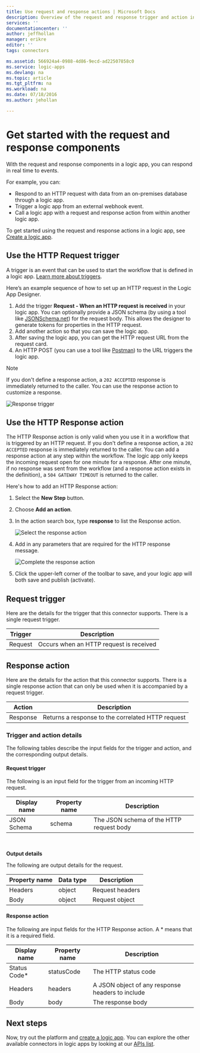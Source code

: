 ```yaml
---
title: Use request and response actions | Microsoft Docs
description: Overview of the request and response trigger and action in an Azure logic app
services: ''
documentationcenter: ''
author: jeffhollan
manager: erikre
editor: ''
tags: connectors

ms.assetid: 566924a4-0988-4d86-9ecd-ad22507858c0
ms.service: logic-apps
ms.devlang: na
ms.topic: article
ms.tgt_pltfrm: na
ms.workload: na
ms.date: 07/18/2016
ms.author: jehollan

---
```

# Get started with the request and response components
With the request and response components in a logic app, you can respond in real time to events.

For example, you can:

* Respond to an HTTP request with data from an on-premises database through a logic app.
* Trigger a logic app from an external webhook event.
* Call a logic app with a request and response action from within another logic app.

To get started using the request and response actions in a logic app, see [Create a logic app](../logic-apps/logic-apps-create-a-logic-app.md).

## Use the HTTP Request trigger
A trigger is an event that can be used to start the workflow that is defined in a logic app. [Learn more about triggers](connectors-overview.md).

Here’s an example sequence of how to set up an HTTP request in the Logic App Designer.

1. Add the trigger **Request - When an HTTP request is received** in your logic app. You can optionally provide a JSON schema (by using a tool like [JSONSchema.net](http://jsonschema.net)) for the request body. This allows the designer to generate tokens for properties in the HTTP request.
2. Add another action so that you can save the logic app.
3. After saving the logic app, you can get the HTTP request URL from the request card.
4. An HTTP POST (you can use a tool like [Postman](https://www.getpostman.com/)) to the URL triggers the logic app.

> [!NOTE]
> If you don't define a response action, a `202 ACCEPTED` response is immediately returned to the caller. You can use the response action to customize a response.
> 
> 

![Response trigger](./media/connectors-native-reqres/using-trigger.png)

## Use the HTTP Response action
The HTTP Response action is only valid when you use it in a workflow that is triggered by an HTTP request. If you don't define a response action, a `202 ACCEPTED` response is immediately returned to the caller.  You can add a response action at any step within the workflow. The logic app only keeps the incoming request open for one minute for a response.  After one minute, if no response was sent from the workflow (and a response action exists in the definition), a `504 GATEWAY TIMEOUT` is returned to the caller.

Here's how to add an HTTP Response action:

1. Select the **New Step** button.
2. Choose **Add an action**.
3. In the action search box, type **response** to list the Response action.
   
    ![Select the response action](./media/connectors-native-reqres/using-action-1.png)
4. Add in any parameters that are required for the HTTP response message.
   
    ![Complete the response action](./media/connectors-native-reqres/using-action-2.png)
5. Click the upper-left corner of the toolbar to save, and your logic app will both save and publish (activate).

## Request trigger
Here are the details for the trigger that this connector supports. There is a single request trigger.

| Trigger | Description |
| --- | --- |
| Request |Occurs when an HTTP request is received |

## Response action
Here are the details for the action that this connector supports. There is a single response action that can only be used when it is accompanied by a request trigger.

| Action | Description |
| --- | --- |
| Response |Returns a response to the correlated HTTP request |

### Trigger and action details
The following tables describe the input fields for the trigger and action, and the corresponding output details.

#### Request trigger
The following is an input field for the trigger from an incoming HTTP request.

| Display name | Property name | Description |
| --- | --- | --- |
| JSON Schema |schema |The JSON schema of the HTTP request body |

<br>

**Output details**

The following are output details for the request.

| Property name | Data type | Description |
| --- | --- | --- |
| Headers |object |Request headers |
| Body |object |Request object |

#### Response action
The following are input fields for the HTTP Response action. A * means that it is a required field.

| Display name | Property name | Description |
| --- | --- | --- |
| Status Code* |statusCode |The HTTP status code |
| Headers |headers |A JSON object of any response headers to include |
| Body |body |The response body |

## Next steps
Now, try out the platform and [create a logic app](../logic-apps/logic-apps-create-a-logic-app.md). You can explore the other available connectors in logic apps by looking at our [APIs list](apis-list.md).

